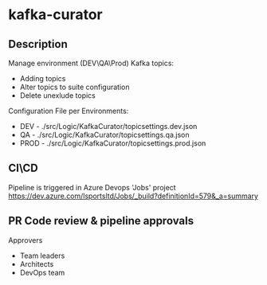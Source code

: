 # kafka-curator

## Description 

Manage environment (DEV\QA\Prod) Kafka topics:
* Adding topics
* Alter topics to suite configuration 
* Delete unexlude topics

Configuration File per Environments:
* DEV - ./src/Logic/KafkaCurator/topicsettings.dev.json
* QA - ./src/Logic/KafkaCurator/topicsettings.qa.json
* PROD - ./src/Logic/KafkaCurator/topicsettings.prod.json

## CI\CD
Pipeline is triggered in Azure Devops 'Jobs' project
https://dev.azure.com/lsportsltd/Jobs/_build?definitionId=579&_a=summary 

## PR Code review & pipeline approvals 
  Approvers 
  * Team leaders 
  * Architects 
  * DevOps team

